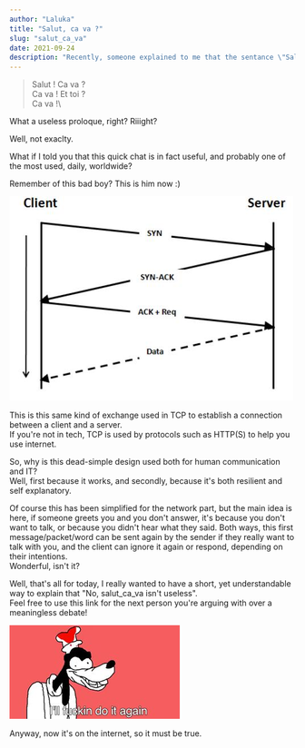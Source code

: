 ```yaml
---
author: "Laluka"
title: "Salut, ca va ?"
slug: "salut_ca_va"
date: 2021-09-24
description: "Recently, someone explained to me that the sentance \"Salut ca va ?\" (Hi, how are you?) is useless. But is this really the case?"
---
```


> Salut ! Ca va ?\
> Ca va ! Et toi ?\
> Ca va !\

What a useless proloque, right? Riiight?

Well, not exaclty. 

What if I told you that this quick chat is in fact useful, and probably one of the most used, daily, worldwide? 

Remember of this bad boy? This is him now :)

<img class="img_med" src="tcp-handshake.jpg" alt="tcp-handshake">

This is this same kind of exchange used in TCP to establish a connection between a client and a server. \
If you're not in tech, TCP is used by protocols such as HTTP(S) to help you use internet. 

So, why is this dead-simple design used both for human communication and IT? \
Well, first because it works, and secondly, because it's both resilient and self explanatory. 

Of course this has been simplified for the network part, but the main idea is here, if someone greets you and you don't answer, it's because you don't want to talk, or because you didn't hear what they said. Both ways, this first message/packet/word can be sent again by the sender if they really want to talk with you, and the client can ignore it again or respond, depending on their intentions. \
Wonderful, isn't it?


Well, that's all for today, I really wanted to have a short, yet understandable way to explain that "No, salut_ca_va isn't useless".\
Feel free to use this link for the next person you're arguing with over a meaningless debate!

<img class="img_med" src="pluto.jpg" alt="pluto">

Anyway, now it's on the internet, so it must be true.
